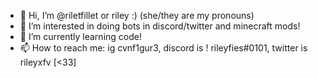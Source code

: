 - 👋 Hi, I’m @riletfillet or riley :) (she/they are my pronouns)
- 👀 I’m interested in doing bots in discord/twitter and minecraft mods!
- 🌱 I’m currently learning code!
- 📫 How to reach me: ig cvnf1gur3, discord is ! rileyfies#0101, twitter is rileyxfv [<33]
